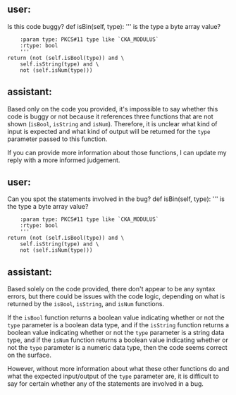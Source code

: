 ## user:
Is this code buggy?
def isBin(self, type):
    '''
        is the type a byte array value?

        :param type: PKCS#11 type like `CKA_MODULUS`
        :rtype: bool
        '''
    return (not (self.isBool(type)) and \
        self.isString(type) and \
        not (self.isNum(type)))

## assistant:
Based only on the code you provided, it's impossible to say whether this code is buggy or not because it references three functions that are not shown (`isBool`, `isString` and `isNum`). Therefore, it is unclear what kind of input is expected and what kind of output will be returned for the `type` parameter passed to this function. 

If you can provide more information about those functions, I can update my reply with a more informed judgement.

## user:
Can you spot the statements involved in the bug?
def isBin(self, type):
    '''
        is the type a byte array value?

        :param type: PKCS#11 type like `CKA_MODULUS`
        :rtype: bool
        '''
    return (not (self.isBool(type)) and \
        self.isString(type) and \
        not (self.isNum(type)))

## assistant:
Based solely on the code provided, there don't appear to be any syntax errors, but there could be issues with the code logic, depending on what is returned by the `isBool`, `isString`, and `isNum` functions.

If the `isBool` function returns a boolean value indicating whether or not the `type` parameter is a boolean data type, and if the `isString` function returns a boolean value indicating whether or not the `type` parameter is a string data type, and if the `isNum` function returns a boolean value indicating whether or not the `type` parameter is a numeric data type, then the code seems correct on the surface.

However, without more information about what these other functions do and what the expected input/output of the `type` parameter are, it is difficult to say for certain whether any of the statements are involved in a bug.

